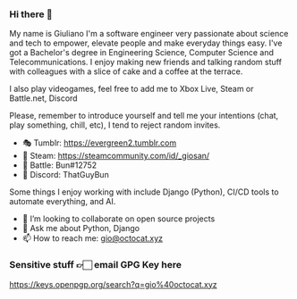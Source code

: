 ### Hi there 👋

<!--
**Freyja-Folkvangr/Freyja-Folkvangr** is a ✨ _special_ ✨ repository because its `README.md` (this file) appears on your GitHub profile.
-->

My name is Giuliano I'm a software engineer very passionate about science and tech to empower, elevate people and make everyday things easy. I've got a Bachelor's degree in Engineering Science, Computer Science and Telecommunications. I enjoy making new friends and talking random stuff with colleagues with a slice of cake and a coffee at the terrace.

I also play videogames, feel free to add me to Xbox Live, Steam or Battle.net, Discord

Please, remember to introduce yourself and tell me your intentions (chat, play something, chill, etc), I tend to reject random invites.

- 🎭 Tumblr: https://evergreen2.tumblr.com
- 🎋 Steam: https://steamcommunity.com/id/_giosan/
- 🚀 Battle: Bun#12752
- 💬 Discord: ThatGuyBun

Some things I enjoy working with include Django (Python), CI/CD tools to automate everything, and AI.

- 👯 I’m looking to collaborate on open source projects
- 💬 Ask me about Python, Django
- 📫 How to reach me: gio@octocat.xyz


### Sensitive stuff 👉🏻 email GPG Key here
https://keys.openpgp.org/search?q=gio%40octocat.xyz

